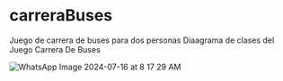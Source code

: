 # carreraBuses
Juego de carrera de buses para dos personas
Diaagrama de clases del Juego Carrera De Buses


![WhatsApp Image 2024-07-16 at 8 17 29 AM](https://github.com/user-attachments/assets/3b03e123-08fb-434c-b0ae-a91c4b30f816)

